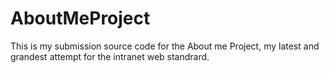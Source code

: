 # AboutMeProject
This is my submission source code for the About me Project, my latest and grandest attempt for the intranet web standrard.
